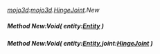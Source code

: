 _[mojo3d](../../modules/mojo3d/mojo3d-module.md):[mojo3d](../../modules/mojo3d/mojo3d-module.md).[HingeJoint](../../modules/mojo3d/mojo3d-hingejoint.md).New_
##### Method New:Void( entity:[Entity](../../modules/mojo3d/mojo3d-entity.md) )
##### Method New:Void( entity:[Entity](../../modules/mojo3d/mojo3d-entity.md),joint:[HingeJoint](../../modules/mojo3d/mojo3d-hingejoint.md) )
